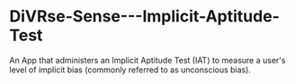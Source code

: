 # DiVRse-Sense---Implicit-Aptitude-Test
An App that administers an Implicit Aptitude Test (IAT) to measure a user's level of implicit bias (commonly referred to as unconscious bias).
